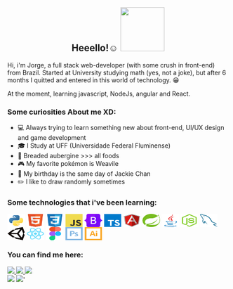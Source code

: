 
<!--
**jorgeaugustocarvalho/jorgeaugustocarvalho** is a ✨ _special_ ✨ repository because its `README.md` (this file) appears on your GitHub profile.

Here are some ideas to get you started:

- 🔭 I’m currently working on ...
- 🌱 I’m currently learning ...
- 👯 I’m looking to collaborate on ...
- 🤔 I’m looking for help with ...
- 💬 Ask me about ...
- 📫 How to reach me: ...
- 😄 Pronouns: ...
- ⚡ Fun fact: ...
-->
<h2 align="center">Heeello!☺ <img src="https://media.giphy.com/media/vSeKFfeEWwN6E/giphy.gif" width="100" height="100"></h2>

Hi, i'm Jorge, a full stack web-developer (with some crush in front-end) from Brazil. Started at University studying math (yes, not a joke), but after 6 months I quitted and entered in this world of technology. :grin: 

At the moment, learning javascript, NodeJs, angular and React.

### Some curiosities About me XD:

* :computer: Always trying to learn something new about front-end, UI/UX design and game development
* :mortar_board: I Study at UFF (Universidade Federal Fluminense) 
* :eggplant: Breaded aubergine >>> all foods​
* :video_game: My favorite pokémon is Weavile 
* :facepunch: My birthday is the same day of Jackie Chan
* ✏️ I like to draw randomly sometimes  	

### Some technologies that i've been learning:

<div style="display: inline_block">
  <img align="center" height="30" width="40" src="https://raw.githubusercontent.com/devicons/devicon/master/icons/python/python-original.svg" />
  <img align="center" height="30" width="40" src="https://raw.githubusercontent.com/devicons/devicon/master/icons/html5/html5-original.svg" />
  <img align="center" height="30" width="40" src="https://raw.githubusercontent.com/devicons/devicon/master/icons/css3/css3-original.svg" /> 
  <img align="center" height="30" width="40" src="https://raw.githubusercontent.com/devicons/devicon/master/icons/javascript/javascript-original.svg" />
  <img align="center" height="30" width="40" src="https://raw.githubusercontent.com/devicons/devicon/master/icons/bootstrap/bootstrap-original.svg" />  
  <img align="center" height="30" width="40" src="https://raw.githubusercontent.com/devicons/devicon/master/icons/typescript/typescript-original.svg" />
  <img align="center" height="30" width="40" src="https://raw.githubusercontent.com/devicons/devicon/master/icons/angularjs/angularjs-original.svg" />
  <img align="center" height="30" width="40" src="https://raw.githubusercontent.com/devicons/devicon/master/icons/spring/spring-original.svg" />
  <img align="center" height="30" width="40" src="https://raw.githubusercontent.com/devicons/devicon/master/icons/java/java-original.svg" />
  <img align="center" height="30" width="40" src="https://raw.githubusercontent.com/devicons/devicon/master/icons/nodejs/nodejs-original.svg" />
  <img align="center" height="30" width="40" src="https://raw.githubusercontent.com/devicons/devicon/master/icons/mysql/mysql-original.svg" />
  <img align="center" height="30" width="40" src="https://raw.githubusercontent.com/devicons/devicon/master/icons/unity/unity-original.svg" />
  <img align="center" height="30" width="40" src="https://raw.githubusercontent.com/devicons/devicon/master/icons/react/react-original.svg" />
    <img align="center" height="30" width="40" src="https://raw.githubusercontent.com/devicons/devicon/master/icons/figma/figma-original.svg" />
  <img align="center" height="30" width="40" src="https://raw.githubusercontent.com/devicons/devicon/master/icons/photoshop/photoshop-line.svg" />
  <img align="center" height="30" width="40" src="https://raw.githubusercontent.com/devicons/devicon/master/icons/illustrator/illustrator-line.svg" />
</div>

### You can find me here:

<div>
  <a href="https://www.linkedin.com/in/jorge-augusto-a225621a4/" target="_blank">
    <img src="https://img.shields.io/badge/LinkedIn-0077B5?style=for-the-badge&logo=linkedin&logoColor=white" target="_blank">
  </a>
  <a href = "mailto:javgccarvalho@gmail.com">
    <img src="https://img.shields.io/badge/Gmail-D14836?style=for-the-badge&logo=gmail&logoColor=white" target="_blank">
  </a>
  <a href="https://instagram.com/jorge_carvalho00/?hl=pt-br" target="_blank">
    <img src="https://img.shields.io/badge/Instagram-E4405F?style=for-the-badge&logo=instagram&logoColor=white" target="_blank">
  </a>
</div>

<div>
        <img height="150" src="https://github-readme-stats.vercel.app/api/top-langs/?username=jorgeaugustocarvalho&layout=compact&bg_color=000000&title_color=9ACD32&text_color=228B22">
        <img height="150" src="https://github-readme-stats.vercel.app/api?username=jorgeaugustocarvalho&title_color=9ACD32&bg_color=000000&text_color=228B22">'
</div>
